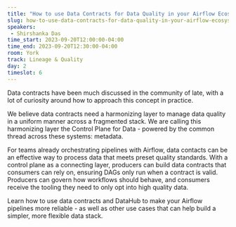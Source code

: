 ```yaml
---
title: "How to use Data Contracts for Data Quality in your Airflow Ecosystem"
slug: how-to-use-data-contracts-for-data-quality-in-your-airflow-ecosystem
speakers:
 - Shirshanka Das
time_start: 2023-09-20T12:00:00-04:00
time_end: 2023-09-20T12:30:00-04:00
room: York
track: Lineage & Quality
day: 2
timeslot: 6
---
```


Data contracts have been much discussed in the community of late, with a lot of curiosity around how to approach this concept in practice. 
 
 
 
 We believe data contracts need a harmonizing layer to manage data quality in a uniform manner across a fragmented stack. We are calling this harmonizing layer the Control Plane for Data - powered by the common thread across these systems: metadata.
 
 
 
 For teams already orchestrating pipelines with Airflow, data contacts can be an effective way to process data that meets preset quality standards. With a control plane as a connecting layer, producers can build data contracts that consumers can rely on, ensuring DAGs only run when a contract is valid. Producers can govern how workflows should behave, and consumers receive the tooling they need to only opt into high quality data. 
 
 
 
 Learn how to use data contracts and DataHub to make your Airflow pipelines more reliable - as well as other use cases that can help build a simpler, more flexible data stack.